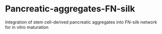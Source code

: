 # Pancreatic-aggregates-FN-silk
Integration of stem cell-derived pancreatic aggregates into FN-silk network for in vitro maturation 
